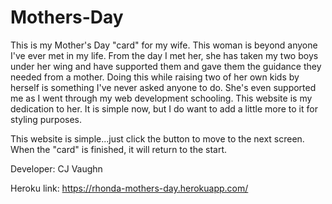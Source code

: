 # Mothers-Day
This is my Mother's Day "card" for my wife. This woman is beyond anyone I've ever met in my life. From the day I met her, she has taken my two boys under her wing and have supported them and gave them the guidance they needed from a mother. Doing this while raising two of her own kids by herself is something I've never asked anyone to do. She's even supported me as I went through my web development schooling. This website is my dedication to her. It is simple now, but I do want to add a little more to it for styling purposes. 

This website is simple...just click the button to move to the next screen. When the "card" is finished, it will return to the start. 

Developer: CJ Vaughn

Heroku link: https://rhonda-mothers-day.herokuapp.com/
